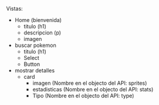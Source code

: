 Vistas:
- Home (bienvenida)
    - titulo (h1)
    - descripcion (p)
    - imagen
- buscar pokemon
    - titulo (h1)
    - Select
    - Button
- mostrar detalles
    - card
        - imagen (Nombre en el objecto del API: sprites)
        - estadisticas (Nombre en el objecto del API: stats)
        - Tipo (Nombre en el objecto del API: type)
